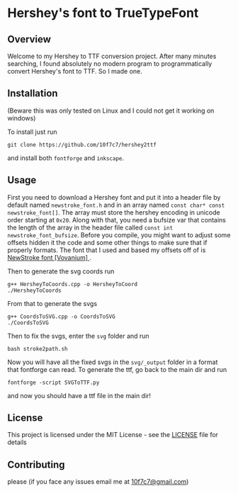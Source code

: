 # Hershey's font to TrueTypeFont

## Overview

Welcome to my Hershey to TTF conversion project. After many minutes searching, I found absolutely no modern program to programmatically convert Hershey's font to TTF. So I made one.

## Installation
(Beware this was only tested on Linux and I could not get it working on windows)

To install just run

    git clone https://github.com/10f7c7/hershey2ttf

and install both `fontforge` and `inkscape`.

## Usage
First you need to download a Hershey font and put it into a header file by default named `newstroke_font.h` and in an array named `const char* const newstroke_font[]`. The array must store the hershey encoding in unicode order starting at `0x20`. Along with that, you need a bufsize var that contains the length of the array in the header file called `const int newstroke_font_bufsize`. Before you compile, you might want to adjust some offsets hidden it the code and some other things to make sure that if properly formats. The font that I used and based my offsets off of is [
NewStroke font [Vovanium]
](https://vovanium.ru/sledy/newstroke/en).

Then to generate the svg coords run

    g++ HersheyToCoords.cpp -o HersheyToCoord 
    ./HersheyToCoords

From that to generate the svgs 

    g++ CoordsToSVG.cpp -o CoordsToSVG
    ./CoordsToSVG

Then to fix the svgs, enter the `svg` folder and run

    bash stroke2path.sh

Now you will have all the fixed svgs in the `svg/_output` folder in a format that fontforge can read. To generate the ttf, go back to the main dir and run

    fontforge -script SVGToTTF.py

and now you should have a ttf file in the main dir!


## License
This project is licensed under the MIT License - see the [LICENSE](https://github.com/10f7c7/hershey2TTF/blob/master/LICENCE) file for details

## Contributing
please (if you face any issues email me at 10f7c7@gmail.com)
